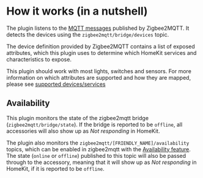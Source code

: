 # How it works (in a nutshell)
The plugin listens to the [MQTT messages](https://www.zigbee2mqtt.io/information/mqtt_topics_and_message_structure.html) published by Zigbee2MQTT.
It detects the devices using the `zigbee2mqtt/bridge/devices` topic.

The device definition provided by Zigbee2MQTT contains a list of exposed attributes, which this plugin uses to determine which HomeKit services and characteristics to expose.

This plugin should work with most lights, switches and sensors.
For more information on which attributes are supported and how they are mapped, please see [supported devices/services](converters.md)

## Availability
This plugin monitors the state of the zigbee2mqtt bridge (`zigbee2mqtt/bridge/state`).
If the bridge is reported to be `offline`, all accessories will also show up as _Not responding_ in HomeKit.

The plugin also monitors the `zigbee2mqtt/[FRIENDLY_NAME]/availability` topics, which can be enabled in zigbee2mqtt with the 
[Availability feature](https://www.zigbee2mqtt.io/information/availability.html).
The state (`online` or `offline`) published to this topic will also be passed through to the accessory, meaning that it will show up as
_Not responding_ in HomeKit, if it is reported to be `offline`.